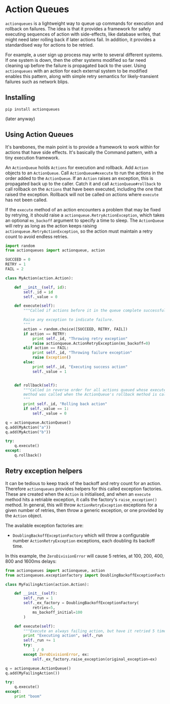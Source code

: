 # Action Queues

`actionqueues` is a lightweight way to queue up commands for execution and
rollback on failures. The idea is that it provides a framework for safely
executing sequences of action with side-effects, like database writes, that
might need later rolling back if later actions fail. In addition, it provides
a standardised way for actions to be retried.

For example, a user sign up process may write to several different systems.
If one system is down, then the other systems modified so far need cleaning
up before the failure is propagated back to the user. Using `actionqueues`
with an action for each external system to be modified enables this pattern,
along with simple retry semantics for likely-transient failures such as network
blips.

## Installing

```
pip install actionqueues
```

(later anyway)

## Using Action Queues

It's barebones, the main point is to provide a framework to work within for
actions that have side effects. It's basically the Command pattern, with a
tiny execution framework.

An `ActionQueue` holds `Actions` for execution and rollback. Add `Action` objects
to an `ActionQueue`. Call `ActionQueue#execute` to run the actions in the order
added to the `ActionQueue`. If an `Action` raises an exception, this is propagated
back up to the caller. Catch it and call `ActionQueue#rollback` to call rollback
on the `Actions` that have been executed, including the one that raised the
exception. Rollback will not be called on actions where `execute` has not been
called.

If the `execute` method of an action encounters a problem that may be fixed
by retrying, it should raise a `actionqueue.RetryActionException`, which
takes an optional `ms_backoff` argument to specify a time to sleep. The
`ActionQueue` will retry as long as the action keeps raising
`actionqueue.RetryActionException`, so the action must maintain a retry count
to avoid endless retries.

```python
import random
from actionqueues import actionqueue, action

SUCCEED = 0
RETRY = 1
FAIL = 2

class MyAction(action.Action):

    def __init__(self, id):
        self._id = id
        self._value = 0

    def execute(self):
        """Called if actions before it in the queue complete successfully.

        Raise any exception to indicate failure.
        """
        action = random.choice([SUCCEED, RETRY, FAIL])
        if action == RETRY:
            print self._id, "Throwing retry exception"
            raise actionqueue.ActionRetryException(ms_backoff=0)
        elif action == FAIL:
            print self._id, "Throwing failure exception"
            raise Exception()
        else:
            print self._id, "Executing success action"
            self._value = 1


    def rollback(self):
        """Called in reverse order for all actions queued whose execute
        method was called when the ActionQueue's rollback method is called.
        """
        print self._id, "Rolling back action"
        if self._value == 1:
            self._value = 0

q = actionqueue.ActionQueue()
q.add(MyAction("a"))
q.add(MyAction("b"))

try:
    q.execute()
except:
    q.rollback()
```

## Retry exception helpers

It can be tedious to keep track of the backoff and retry count for an action.
Therefore `actionqueues` provides helpers for this called exception factories.
These are created when the `Action` is initialised, and when an `execute`
method hits a retriable exception, it calls the factory's `raise_exception()`
method. In general, this will throw `ActionRetryException` exceptions for a
given number of retries, then throw a generic exception, or one provided by
the `Action` object.

The available exception factories are:

- `DoublingBackoffExceptionFactory` which will throw a configurable number
    `ActionRetryException` exceptions, each doubling its backoff time.

In this example, the `ZeroDivisionError` will cause 5 retries, at 100, 200,
400, 800 and 1600ms delays:

```python
from actionqueues import actionqueue, action
from actionqueues.exceptionfactory import DoublingBackoffExceptionFactory

class MyFailingAction(action.Action):

    def __init__(self):
        self._run = 1
        self._ex_factory = DoublingBackoffExceptionFactory(
            retries=5,
            ms_backoff_initial=100
        )

    def execute(self):
        """Execute an always failing action, but have it retried 5 times."""
        print "Executing action", self._run
        self._run += 1
        try:
            1 / 0
        except ZeroDivisionError, ex:
            self._ex_factory.raise_exception(original_exception=ex)

q = actionqueue.ActionQueue()
q.add(MyFailingAction())

try:
    q.execute()
except:
    print "boom"
```
